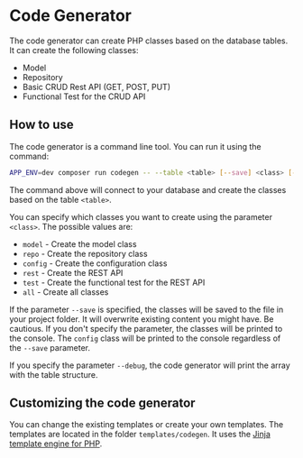 # Code Generator

The code generator can create PHP classes based on the database tables. It can create the following classes:

* Model
* Repository
* Basic CRUD Rest API (GET, POST, PUT)
* Functional Test for the CRUD API

## How to use

The code generator is a command line tool. You can run it using the command:

```bash
APP_ENV=dev composer run codegen -- --table <table> [--save] <class> [--debug]
```

The command above will connect to your database and create the classes based on the table `<table>`.

You can specify which classes you want to create using the parameter `<class>`. The possible values are:

* `model` - Create the model class
* `repo` - Create the repository class
* `config` - Create the configuration class
* `rest` - Create the REST API
* `test` - Create the functional test for the REST API
* `all` - Create all classes

If the parameter `--save` is specified, the classes will be saved to the file in your project folder. It will overwrite existing content you might have. Be cautious. If you don't specify the parameter, the classes will be printed to the console. The `config` class will be printed to the console regardless of the `--save` parameter.

If you specify the parameter `--debug`, the code generator will print the array with the table structure.

## Customizing the code generator

You can change the existing templates or create your own templates. The templates are located in the folder `templates/codegen`. It uses the [Jinja template engine for PHP](https://github.com/byjg/jinja_php).
